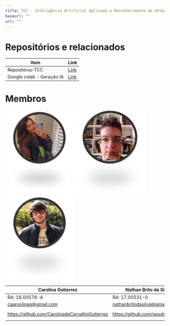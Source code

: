 ```yaml
---
title: TCC - Inteligência Artificial Aplicada a Reconhecimento de Detecção de Ataque
baseurl: ""
url: ""
---
```




# Repositórios e relacionados
| Item | Link |
| ----------- | ----------- |
| Repositóruo TCC | [Link](https://github.com/goodguyplayer/TCC-POC) |
| Google colab - Geração IA | [Link](https://colab.research.google.com/drive/1r90nlf7S89W4dtIxqRz5LPvRuSVsgEw7?authuser=3#scrollTo=hbK-5Be_M-qs) |


# Membros
![Carolina](/md/images/TCC/carolina.png) ![Nathan](/md/images/TCC/nathan.png) ![Caio](/md/images/TCC/caio.png)

| Carolina Gutierrez | Nathan Brito da Silva | Caio Cruz Alfonso |
| ----------- | ----------- | ----------- |
| RA: 18.00576-4 | RA: 17.00531-0 | RA: 15.01580-7 |
| caaroolinag@gmail.com | nathanbritodasilva@gmail.com | caiogarcia96@hotmail.com |
| https://github.com/CarolinadeCarvalhoGutierrez | https://github.com/goodguyplayer | https://github.com/caio-cruz-garcia |